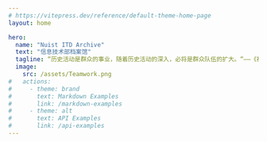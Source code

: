 ```yaml
---
# https://vitepress.dev/reference/default-theme-home-page
layout: home

hero:
  name: "Nuist ITD Archive"
  text: "信息技术部档案馆"
  tagline: “历史活动是群众的事业，随着历史活动的深入，必将是群众队伍的扩大。“——《神圣家族》
  image:
    src: /assets/Teamwork.png
#   actions:
#     - theme: brand
#       text: Markdown Examples
#       link: /markdown-examples
#     - theme: alt
#       text: API Examples
#       link: /api-examples
---
```


<!-- # -NUIST- -->

<!-- 历史总是为生活服务的，它提供范例，评价过去，或者把目前这个时刻安放到生成――演变中去。——雷蒙·阿隆《历史哲学》

用以记录NUIST校科协的历史 -->
